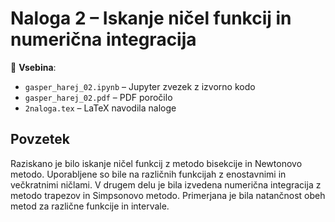 # Naloga 2 – Iskanje ničel funkcij in numerična integracija

📁 **Vsebina**:
- `gasper_harej_02.ipynb` – Jupyter zvezek z izvorno kodo
- `gasper_harej_02.pdf` – PDF poročilo
- `2naloga.tex` – LaTeX navodila naloge

## Povzetek

Raziskano je bilo iskanje ničel funkcij z metodo bisekcije in Newtonovo metodo. Uporabljene so bile na različnih funkcijah z enostavnimi in večkratnimi ničlami. V drugem delu je bila izvedena numerična integracija z metodo trapezov in Simpsonovo metodo. Primerjana je bila natančnost obeh metod za različne funkcije in intervale.
